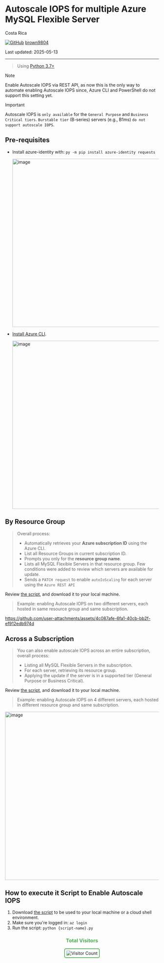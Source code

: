 # Autoscale IOPS for multiple Azure MySQL Flexible Server

Costa Rica

[![GitHub](https://img.shields.io/badge/--181717?logo=github&logoColor=ffffff)](https://github.com/)
[brown9804](https://github.com/brown9804)

Last updated: 2025-05-13

----------

> Using [Python 3.7+](https://www.python.org/downloads/source/)

> [!NOTE]
> Enable Autoscale IOPS via REST API, as now this is the only way to automate enabling Autoscale IOPS since, Azure CLI and PowerShell do not support this setting yet.

> [!IMPORTANT]
> Autoscale IOPS is `only available` for the `General Purpose` and `Business Critical tiers`. `Burstable tier` (B-series) servers (e.g., B1ms) `do not support autoscale IOPS`.

## Pre-requisites

- Install azure-identity with: `py -m pip install azure-identity requests`

    <img width="550" alt="image" src="https://github.com/user-attachments/assets/fa74f47c-bef2-4ad3-8b0f-2ee50813c486" />

- [Install Azure CLI](https://learn.microsoft.com/en-us/cli/azure/install-azure-cli).

    <img width="550" alt="image" src="https://github.com/user-attachments/assets/3f552ecc-8e07-453a-9655-8bb5a89e1791" />

## By Resource Group

> Overall process: <br/> 
>
> - Automatically retrieves your **Azure subscription ID** using the Azure CLI. <br/>
> - List all Resource Groups in current subscription ID. <br/>
> - Prompts you only for the **resource group name**. <br/>
> - Lists all MySQL Flexible Servers in that resource group. Few conditions were added to review which servers are available for update. 
> - Sends a `PATCH request` to enable `autoIoScaling` for each server using the `Azure REST API`

Review [the script](./scripts/enable_autoscale_iops_byRG.py), and download it to your local machine.

> Example: enabling Autoscale IOPS on two different servers, each hosted in same resource group and same subscription.

<https://github.com/user-attachments/assets/4c087afe-6fa1-40cb-bb2f-ef912edb974d>

## Across a Subscription

> You can also enable autoscale IOPS across an entire subscription, overall process: <br/>
>
> - Listing all MySQL Flexible Servers in the subscription. <br/>
> - For each server, retrieving its resource group.  <br/>
> - Applying the update if the server is in a supported tier (General Purpose or Business Critical).  <br/>

Review [the script](./scripts/enable_autoscale_iops.py), and download it to your local machine.

> Example: enabling Autoscale IOPS on 4 different servers, each hosted in different resource group and same subscription.

<img width="550" alt="image" src="" />

## How to execute it Script to Enable Autoscale IOPS

1. Download [the script](./scripts/) to be used to your local machine or a cloud shell environment.
2. Make sure you're logged in: `az login`
4. Run the script: `python {script-name}.py`

<div align="center">
  <h3 style="color: #4CAF50;">Total Visitors</h3>
  <img src="https://profile-counter.glitch.me/brown9804/count.svg" alt="Visitor Count" style="border: 2px solid #4CAF50; border-radius: 5px; padding: 5px;"/>
</div>
